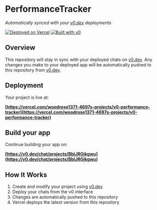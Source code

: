 # PerformanceTracker

*Automatically synced with your [v0.dev](https://v0.dev) deployments*

[![Deployed on Vercel](https://img.shields.io/badge/Deployed%20on-Vercel-black?style=for-the-badge&logo=vercel)](https://vercel.com/woodrose1371-4697s-projects/v0-performance-tracker)
[![Built with v0](https://img.shields.io/badge/Built%20with-v0.dev-black?style=for-the-badge)](https://v0.dev/chat/projects/BblJRGjkgwu)

## Overview

This repository will stay in sync with your deployed chats on [v0.dev](https://v0.dev).
Any changes you make to your deployed app will be automatically pushed to this repository from [v0.dev](https://v0.dev).

## Deployment

Your project is live at:

**[https://vercel.com/woodrose1371-4697s-projects/v0-performance-tracker](https://vercel.com/woodrose1371-4697s-projects/v0-performance-tracker)**

## Build your app

Continue building your app on:

**[https://v0.dev/chat/projects/BblJRGjkgwu](https://v0.dev/chat/projects/BblJRGjkgwu)**

## How It Works

1. Create and modify your project using [v0.dev](https://v0.dev)
2. Deploy your chats from the v0 interface
3. Changes are automatically pushed to this repository
4. Vercel deploys the latest version from this repository